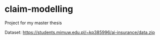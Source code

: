 # claim-modelling
Project for my master thesis

Dataset:
https://students.mimuw.edu.pl/~kp385996/ai-insurance/data.zip